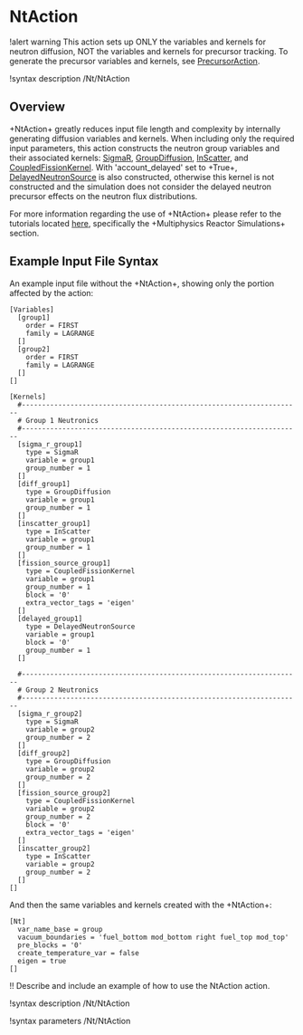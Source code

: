 # NtAction

!alert warning
This action sets up ONLY the variables and kernels for neutron diffusion, NOT the variables and kernels for precursor tracking. 
To generate the precursor variables and kernels, see [PrecursorAction](PrecursorAction.md).

!syntax description /Nt/NtAction

## Overview

+NtAction+ greatly reduces input file length and complexity by internally generating diffusion variables and kernels.
When including only the required input parameters, this action constructs the neutron group variables and their associated kernels:
[SigmaR](SigmaR.md), [GroupDiffusion](GroupDiffusion.md), [InScatter](InScatter.md), and [CoupledFissionKernel](CoupledFissionKernel.md).
With 'account_delayed' set to +True+, [DelayedNeutronSource](DelayedNeutronSource.md) is also constructed, otherwise this kernel is not constructed and the simulation does not consider the delayed neutron precursor effects on the neutron flux distributions.

For more information regarding the use of +NtAction+ please refer to the tutorials located [here](tutorials.md), specifically the +Multiphysics Reactor Simulations+ section.

## Example Input File Syntax

An example input file without the +NtAction+, showing only the portion affected by the action:

```language=text
[Variables]
  [group1]
    order = FIRST
    family = LAGRANGE
  []
  [group2]
    order = FIRST
    family = LAGRANGE
  []
[]

[Kernels]
  #---------------------------------------------------------------------
  # Group 1 Neutronics
  #---------------------------------------------------------------------
  [sigma_r_group1]
    type = SigmaR
    variable = group1
    group_number = 1
  []
  [diff_group1]
    type = GroupDiffusion
    variable = group1
    group_number = 1
  []
  [inscatter_group1]
    type = InScatter
    variable = group1
    group_number = 1
  []
  [fission_source_group1]
    type = CoupledFissionKernel
    variable = group1
    group_number = 1
    block = '0'
    extra_vector_tags = 'eigen'
  []
  [delayed_group1]
    type = DelayedNeutronSource
    variable = group1
    block = '0'
    group_number = 1
  []

  #---------------------------------------------------------------------
  # Group 2 Neutronics
  #---------------------------------------------------------------------
  [sigma_r_group2]
    type = SigmaR
    variable = group2
    group_number = 2
  []
  [diff_group2]
    type = GroupDiffusion
    variable = group2
    group_number = 2
  []
  [fission_source_group2]
    type = CoupledFissionKernel
    variable = group2
    group_number = 2
    block = '0'
    extra_vector_tags = 'eigen'
  []
  [inscatter_group2]
    type = InScatter
    variable = group2
    group_number = 2
  []
[]
```

And then the same variables and kernels created with the +NtAction+: 

```language=text
[Nt]
  var_name_base = group
  vacuum_boundaries = 'fuel_bottom mod_bottom right fuel_top mod_top'
  pre_blocks = '0'
  create_temperature_var = false
  eigen = true
[]
```

!! Describe and include an example of how to use the NtAction action.

!syntax description /Nt/NtAction

!syntax parameters /Nt/NtAction
